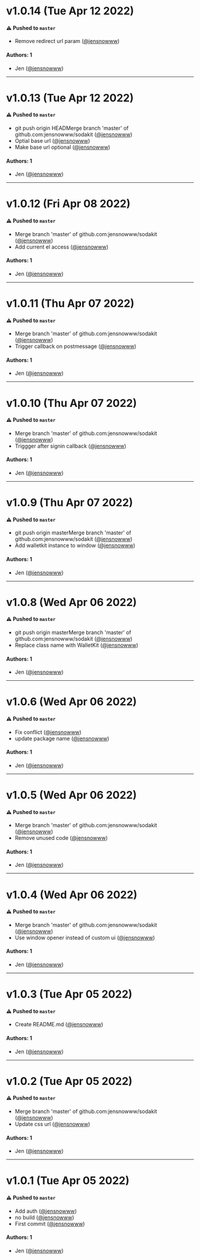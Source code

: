 # v1.0.14 (Tue Apr 12 2022)

#### ⚠️ Pushed to `master`

- Remove redirect url param ([@jensnowww](https://github.com/jensnowww))

#### Authors: 1

- Jen ([@jensnowww](https://github.com/jensnowww))

---

# v1.0.13 (Tue Apr 12 2022)

#### ⚠️ Pushed to `master`

- git push origin HEADMerge branch 'master' of github.com:jensnowww/sodakit ([@jensnowww](https://github.com/jensnowww))
- Optial base url ([@jensnowww](https://github.com/jensnowww))
- Make base url optional ([@jensnowww](https://github.com/jensnowww))

#### Authors: 1

- Jen ([@jensnowww](https://github.com/jensnowww))

---

# v1.0.12 (Fri Apr 08 2022)

#### ⚠️ Pushed to `master`

- Merge branch 'master' of github.com:jensnowww/sodakit ([@jensnowww](https://github.com/jensnowww))
- Add current el access ([@jensnowww](https://github.com/jensnowww))

#### Authors: 1

- Jen ([@jensnowww](https://github.com/jensnowww))

---

# v1.0.11 (Thu Apr 07 2022)

#### ⚠️ Pushed to `master`

- Merge branch 'master' of github.com:jensnowww/sodakit ([@jensnowww](https://github.com/jensnowww))
- Trigger callback on postmessage ([@jensnowww](https://github.com/jensnowww))

#### Authors: 1

- Jen ([@jensnowww](https://github.com/jensnowww))

---

# v1.0.10 (Thu Apr 07 2022)

#### ⚠️ Pushed to `master`

- Merge branch 'master' of github.com:jensnowww/sodakit ([@jensnowww](https://github.com/jensnowww))
- Triggger after signin callback ([@jensnowww](https://github.com/jensnowww))

#### Authors: 1

- Jen ([@jensnowww](https://github.com/jensnowww))

---

# v1.0.9 (Thu Apr 07 2022)

#### ⚠️ Pushed to `master`

- git push origin masterMerge branch 'master' of github.com:jensnowww/sodakit ([@jensnowww](https://github.com/jensnowww))
- Add walletkit instance to window ([@jensnowww](https://github.com/jensnowww))

#### Authors: 1

- Jen ([@jensnowww](https://github.com/jensnowww))

---

# v1.0.8 (Wed Apr 06 2022)

#### ⚠️ Pushed to `master`

- git push origin masterMerge branch 'master' of github.com:jensnowww/sodakit ([@jensnowww](https://github.com/jensnowww))
- Replace class name with WalletKit ([@jensnowww](https://github.com/jensnowww))

#### Authors: 1

- Jen ([@jensnowww](https://github.com/jensnowww))

---

# v1.0.6 (Wed Apr 06 2022)

#### ⚠️ Pushed to `master`

- Fix conflict ([@jensnowww](https://github.com/jensnowww))
- update package name ([@jensnowww](https://github.com/jensnowww))

#### Authors: 1

- Jen ([@jensnowww](https://github.com/jensnowww))

---

# v1.0.5 (Wed Apr 06 2022)

#### ⚠️ Pushed to `master`

- Merge branch 'master' of github.com:jensnowww/sodakit ([@jensnowww](https://github.com/jensnowww))
- Remove unused code ([@jensnowww](https://github.com/jensnowww))

#### Authors: 1

- Jen ([@jensnowww](https://github.com/jensnowww))

---

# v1.0.4 (Wed Apr 06 2022)

#### ⚠️ Pushed to `master`

- Merge branch 'master' of github.com:jensnowww/sodakit ([@jensnowww](https://github.com/jensnowww))
- Use window opener instead of custom ui ([@jensnowww](https://github.com/jensnowww))

#### Authors: 1

- Jen ([@jensnowww](https://github.com/jensnowww))

---

# v1.0.3 (Tue Apr 05 2022)

#### ⚠️ Pushed to `master`

- Create README.md ([@jensnowww](https://github.com/jensnowww))

#### Authors: 1

- Jen ([@jensnowww](https://github.com/jensnowww))

---

# v1.0.2 (Tue Apr 05 2022)

#### ⚠️ Pushed to `master`

- Merge branch 'master' of github.com:jensnowww/sodakit ([@jensnowww](https://github.com/jensnowww))
- Update css url ([@jensnowww](https://github.com/jensnowww))

#### Authors: 1

- Jen ([@jensnowww](https://github.com/jensnowww))

---

# v1.0.1 (Tue Apr 05 2022)

#### ⚠️ Pushed to `master`

- Add auth ([@jensnowww](https://github.com/jensnowww))
- no build ([@jensnowww](https://github.com/jensnowww))
- First commit ([@jensnowww](https://github.com/jensnowww))

#### Authors: 1

- Jen ([@jensnowww](https://github.com/jensnowww))
